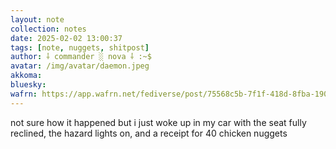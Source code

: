 ```yaml
---
layout: note
collection: notes
date: 2025-02-02 13:00:37
tags: [note, nuggets, shitpost]
author: ⸸ commander ░ nova ⸸ :~$
avatar: /img/avatar/daemon.jpeg
akkoma: 
bluesky: 
wafrn: https://app.wafrn.net/fediverse/post/75568c5b-7f1f-418d-8fba-190f97c678d1
---
```

not sure how it happened but i just woke up in my car with the seat fully reclined, the hazard lights on, and a receipt for 40 chicken nuggets